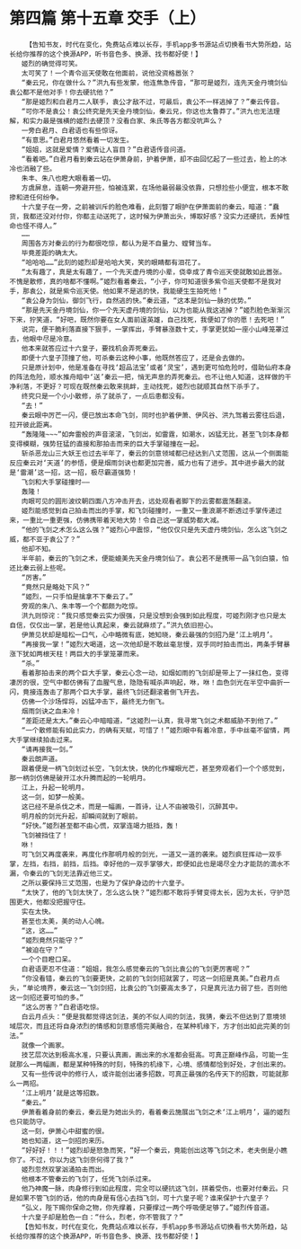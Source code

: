 # 第四篇 第十五章 交手（上）
        【告知书友，时代在变化，免费站点难以长存，手机app多书源站点切换看书大势所趋，站长给你推荐的这个换源APP，听书音色多、换源、找书都好使！】
       姬烈的确觉得可笑。
       太可笑了！一个青令巡天使敢在他面前，说他没资格嚣张？
       “秦云兄，你在做什么？”洪九有些发蒙，他连焦急传音，“那可是姬烈，连先天金丹境剑仙袁公都不是他对手！你去硬抗他？”
       “那是姬烈和白君月二人联手，袁公才敌不过，可最后，袁公不一样逃掉了？”秦云传音。
       “可你不是袁公！袁公终究是先天金丹境剑仙，秦云兄，你这也太鲁莽了。”洪九也无法理解，和实力最是强横的姬烈去硬顶？没看白家、朱氏等各方都没吭声么？
       一旁白君月、白君语也有些惊讶。
       “有意思。”白君月悠然看着一切发生。
       “姐姐，这就是爱情？爱情让人盲目？”白君语传音问道。
       “看着吧。”白君月看到秦云站在伊萧身前，护着伊萧，却不由回忆起了一些过去，脸上的冰冷也消融了些。
       朱丰、朱八也瞪大眼看着一切。
       方虞屏息，连朝一旁避开些，怕被连累，在场他最弱最没依靠，只想捡些小便宜，根本不敢掺和进任何纷争。
       十六皇子在一旁，之前被训斥的脸色难看，此刻瞥了眼护在伊萧面前的秦云，暗道：“蠢货，我都还没对付你，你都主动送死了，这时候为伊萧出头，博取好感？没实力还硬抗，丢掉性命也怪不得人。”
       ……
       周围各方对秦云的行为都很吃惊，都认为是不自量力、螳臂当车。
       毕竟差距的确太大。
       “哈哈哈……”此刻的姬烈却是哈哈大笑，笑的眼睛都有泪花了。
       “太有趣了，真是太有趣了，一个先天虚丹境的小辈，侥幸成了青令巡天使就敢如此嚣张。不愧是散修，真的啥都不懂啊。”姬烈看着秦云，“小子，你可知道很多紫令巡天使都不是我对手，那袁公，就是紫令巡天使。他如果不是逃的快，我能硬生生拍死他！”
       “袁公身为剑仙，御剑飞行，自然逃的快。”秦云道，“这本是剑仙一脉的优势。”
       “那是先天金丹境剑仙，你一个先天虚丹境的剑仙，以为也能从我这逃掉？”姬烈脸色渐渐沉下来，狞笑道，“好吧，既然你要在女人面前逞英雄，自己找死，我便如了你的愿！去死吧！”
       说完，便干脆利落直接下狠手，一掌挥出，手臂暴涨数十丈，手掌更犹如一座小山峰笼罩过去，他眼中尽是冷意。
       他本来就答应过十六皇子，要找机会弄死秦云。
       即便十六皇子顶撞了他，可杀秦云这种小事，他既然答应了，还是会去做的。
       只是原计划中，他是准备在寻找‘超品法宝’或者‘灵宝’，遇到更可怕危险时，借助仙府本身的阵法危险，顺水推舟暗中‘送’秦云一把，悄无声息的弄死秦云。也不让他人知道，这样做的干净利落，不更好？可现在既然秦云敢来挑衅，主动找死，姬烈也就顺其自然下杀手了。
       终究只是一个小小散修，杀了就杀了，一点后患都没有。
       “去！”
       秦云眼中厉芒一闪，便已放出本命飞剑，同时也护着伊萧、伊风谷、洪九驾着云雾往后退，拉开彼此距离。
       “轰隆隆~~~”如奔雷般的声音滚滚，飞剑出，如雷霆，如潮水，凶猛无比，甚至飞剑本身都变得模糊，强势狂猛的直接和那拍击而来的巨大手掌碰撞在一起。
       斩杀恶龙山三大妖王也过去半年了，秦云的剑意领域都已经达到八丈范围，这从一个侧面能反应秦云对‘天道’的参悟，便是烟雨剑诀也都更加完善，威力也有了进步。其中进步最大的就是‘雷潮’这一招，这一招，极尽霸道强势！
       飞剑和大手掌碰撞时——
       轰隆！
       肉眼可见的圆形波纹朝四面八方冲击开去，远处观看者脚下的云雾都震荡翻滚。
       姬烈能感觉到自己拍击而出的手掌，和飞剑碰撞时，一重又一重浪潮不断透过手掌传递过来，一重比一重更强，仿佛携带着天地大势！令自己这一掌威势都大减。
       “他的飞剑之术怎么这么强？”姬烈心中震惊，“他仅仅只是先天虚丹境剑仙，怎么这飞剑之威，都不亚于袁公了？”
       他却不知。
       半年前，秦云的飞剑之术，便能媲美先天金丹境剑仙了。袁公若不是携带一品飞剑白猿，怕还比秦云弱上些呢。
       “厉害。”
       “竟然只是略处下风？”
       “姬烈，一只手怕是擒拿不下秦云了。”
       旁观的朱八、朱丰等一个个都颇为吃惊。
       洪九则惊诧：“我只感觉秦云实力很强，只是没想到会强到如此程度，可姬烈刚才也只是太自信，仅仅出一掌，若是他认真起来，秦云就麻烦了。”洪九依旧担心。
       伊萧见状却是暗松一口气，心中略微有底，她知晓，秦云最强的剑招乃是‘江上明月’。
       “再接我一掌！”姬烈大喝道，这一次他却是不敢丝毫怠慢，双手同时拍击而出，两条手臂暴涨下犹如两根天柱！两巨大的手掌笼罩而来。
       “杀。”
       看着那拍击来的两个巨大手掌，秦云心念一动，如烟如雨的飞剑却是带上了一抹红色，变得凄厉的很，空气中都仿佛有了血腥气息，隐隐有喊杀声响起，咻，咻！血色剑光在半空中曲折一闪，竟接连轰击了那两个巨大手掌，最终飞剑还翻滚着倒飞开去。
       仿佛一个沙场悍将，凶猛冲击下，最终无力倒飞。
       烟雨剑诀之血未冷！
       “差距还是太大。”秦云心中暗暗道，“这姬烈一认真，我寻常飞剑之术都威胁不到他了。”
       “一个散修能有如此实力，的确有天赋，可惜了！”姬烈眼中有着冷意，手中丝毫不留情，两大手掌继续拍击过来。
       “请再接我一剑。”
       秦云朗声道。
       跟着便是一柄飞剑划过长空，飞剑太快，快的化作耀眼光芒，甚至旁观者们一个个感觉到，那一柄剑仿佛是破开江水升腾而起的一轮明月。
       江上，升起一轮明月。
       这一剑，如梦一般美。
       这已经不是杀伐之术，而是一幅画，一首诗，让人不由被吸引，沉醉其中。
       明月般的剑光升起，却瞬间就到了眼前。
       “好快。”姬烈甚至都不由心慌，双掌连竭力抵挡，轰！
       飞剑被挡住了！
       咻！
       可飞剑又再度袭来，再度化作那明月般的剑光，一道又一道的袭来。姬烈疯狂挥动一双手掌，左挡，右挡，前挡，后挡。幸好他的一双手掌够大，即便如此也是竭尽全力才能防的滴水不漏，令秦云的飞剑无法靠近他三丈。
       之所以要保持三丈范围，也是为了保护身边的十六皇子。
       “太快了，他的飞剑太快了，怎么这么快？”姬烈都不敢将手臂变得太长，因为太长，守护范围更大，他都没把握守住。
       实在太快。
       甚至也太美，美的动人心魄。
       “这，这……”
       “姬烈竟然只能守？”
       “被迫在守？”
       一个个目瞪口呆。
       白君语更忍不住道：“姐姐，我怎么感觉秦云的飞剑比袁公的飞剑更厉害呢？”
       “你没看错，秦云的飞剑要更快，之前的飞剑剑招就罢了，可这一剑招是真美。”白君月点头，“单论境界，秦云这一飞剑剑招，比袁公的飞剑要高太多了，只是真元法力弱了些，否则他这一剑招还要可怕的多。”
       “这么厉害？”白君语吃惊。
       白云月点头：“便是我都觉得这剑法，美的不似人间的剑法，我猜，秦云不但达到了意境领域层次，而且还将自身浓烈的情感和剑意感悟完美融合，在某种机缘下，方才创出如此完美的剑法。”
       就像一个画家。
       技艺层次达到极高水准，只要认真画，画出来的水准都会挺高。可真正巅峰作品，可能一生就那么一两幅画，都是某种特殊的时刻，特殊的机缘下，心境、感情都恰到好处，才创出来的。
       又有一些传说中的修行人，或许能创出诸多招数，可真正最强的名传天下的招数，可能就那么一两招。
       ‘江上明月’就是这等招数。
       “秦云。”
       伊萧看着身前的秦云，秦云是为她出头的，看着秦云施展出飞剑之术‘江上明月’，逼的姬烈也只能防守。
       这一刻，伊萧心中甜蜜的很。
       她也知道，这一剑招的来历。
       “好好好！！！”姬烈却是怒急而笑，“好一个秦云，竟能创出这等飞剑之术，老夫倒是小瞧你了。不过，你以为这飞剑奈何得了我？”
       姬烈忽然双掌汹涌拍击而出。
       他根本不管秦云的飞剑了，任凭飞剑杀过来。
       他乃神魔一脉，肉身修行到如此程度，完全可以硬抗这飞剑，拼着受伤，也要对付秦云。只是如果不管飞剑的话，他的肉身是有信心去挡飞剑，可十六皇子呢？谁来保护十六皇子？
       “弘义，陛下赐你保命之物，你先撑着，只要撑过一两个呼吸便足够了。”姬烈传音道。
       十六皇子却是脸色一白：“什么，烈老，你不管我了？”
       【告知书友，时代在变化，免费站点难以长存，手机app多书源站点切换看书大势所趋，站长给你推荐的这个换源APP，听书音色多、换源、找书都好使！】